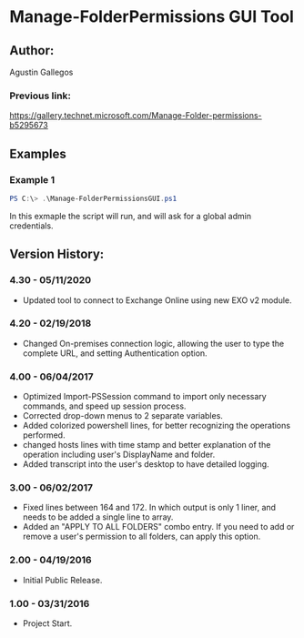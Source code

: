 ﻿# Manage-FolderPermissions GUI Tool

## Author:  
Agustin Gallegos

### Previous link:
<u>https://gallery.technet.microsoft.com/Manage-Folder-permissions-b5295673</u>  

## Examples  
### Example 1  
````powershell
PS C:\> .\Manage-FolderPermissionsGUI.ps1
````
In this exmaple the script will run, and will ask for a global admin credentials.  

## Version History:  
### 4.30 - 05/11/2020
 - Updated tool to connect to Exchange Online using new EXO v2 module.
### 4.20 - 02/19/2018
 - Changed On-premises connection logic, allowing the user to type the complete URL, and setting Authentication option.
### 4.00 - 06/04/2017
 - Optimized Import-PSSession command to import only necessary commands, and speed up session process.
 - Corrected drop-down menus to 2 separate variables.
 - Added colorized powershell lines, for better recognizing the operations performed.
 - changed hosts lines with time stamp and better explanation of the operation including user's DisplayName and folder.
 - Added transcript into the user's desktop to have detailed logging.
### 3.00 - 06/02/2017
 - Fixed lines between 164 and 172. In which output is only 1 liner, and needs to be added a single line to array.
 - Added an "APPLY TO ALL FOLDERS" combo entry. If you need to add or remove a user's permission to all folders, can apply this option.
### 2.00 - 04/19/2016
 - Initial Public Release.
### 1.00 - 03/31/2016
 - Project Start.